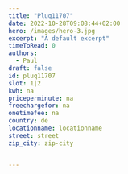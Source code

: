 ```yaml
---
title: "Pluq11707"
date: 2022-10-28T09:08:44+02:00
hero: /images/hero-3.jpg
excerpt: "A default excerpt"
timeToRead: 0
authors:
  - Paul
draft: false
id: pluq11707
slot: 1|2
kwh: na
priceperminute: na
freechargefor: na
onetimefee: na
country: de
locationname: locationname
street: street
zip_city: zip-city


---
```

